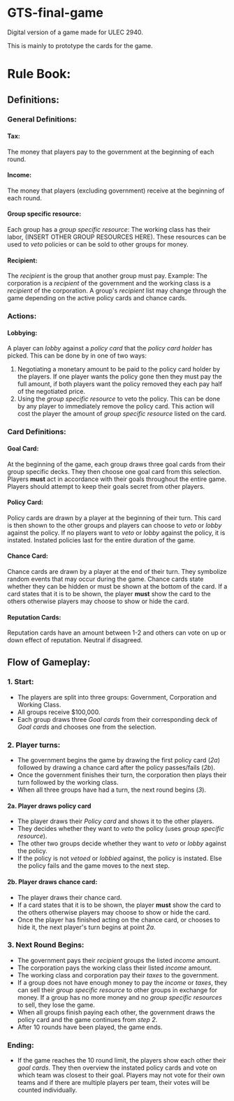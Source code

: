 # GTS-final-game
Digital version of a game made for ULEC 2940.

This is mainly to prototype the cards for the game.


# Rule Book:

## Definitions:

### General Definitions:
#### Tax:
The money that players pay to the government at the beginning of each round.

#### Income:
The money that players (excluding government) receive at the beginning of each round.

#### Group specific resource:
Each group has a *group specific resource*: The working class has their labor, (INSERT OTHER GROUP RESOURCES HERE). These resources can be used to *veto* policies or can be sold to other groups for money.

#### Recipient:
The *recipient* is the group that another group must pay. Example: The corporation is a *recipient* of the government and the working class is a *recipient* of the corporation. A group's *recipient* list may change through the game depending on the active policy cards and chance cards.

### Actions:
#### Lobbying:
A player can *lobby* against a *policy card* that the *policy card holder* has picked. This can be done by in one of two ways:
1. Negotiating a monetary amount to be paid to the policy card holder by the players. If one player wants the policy gone then they must pay the full amount, if both players want the policy removed they each pay half of the negotiated price.
2. Using the *group specific resource* to veto the policy. This can be done by any player to immediately remove the policy card. This action will cost the player the amount of *group specific resource* listed on the card.

### Card Definitions:

#### Goal Card:
At the beginning of the game, each group draws three goal cards from their group specific decks. They then choose one goal card from this selection. Players **must** act in accordance with their goals throughout the entire game. Players should attempt to keep their goals secret from other players.

#### Policy Card:
Policy cards are drawn by a player at the beginning of their turn. This card is then shown to the other groups and players can choose to *veto* or *lobby* against the policy. If no players want to *veto* or *lobby* against the policy, it is instated. Instated policies last for the entire duration of the game.

#### Chance Card:
Chance cards are drawn by a player at the end of their turn. They symbolize random events that may occur during the game. Chance cards state whether they can be hidden or must be shown at the bottom of the card. If a card states that it is to be shown, the player **must** show the card to the others otherwise players may choose to show or hide the card.

#### Reputation Cards:
Reputation cards have an amount between 1-2 and others can vote on up or down effect of reputation. Neutral if disagreed.
## Flow of Gameplay:

### 1. Start:
- The players are split into three groups: Government, Corporation and Working Class.
- All groups receive $100,000.
- Each group draws three *Goal cards* from their corresponding deck of *Goal cards* and chooses one from the selection.

### 2. Player turns:
- The government begins the game by drawing the first policy card (*2a*) followed by drawing a chance card after the policy passes/fails (*2b*).
- Once the government finishes their turn, the corporation then plays their turn followed by the working class.
- When all three groups have had a turn, the next round begins (*3*).

#### 2a. Player draws policy card
- The player draws their *Policy card* and shows it to the other players.
- They decides whether they want to *veto* the policy (uses *group specific resource*).
- The other two groups decide whether they want to *veto* or *lobby* against the policy.
- If the policy is not *vetoed* or *lobbied* against, the policy is instated. Else the policy fails and the game moves to the next step.

#### 2b. Player draws chance card:
- The player draws their chance card.
- If a card states that it is to be shown, the player **must** show the card to the others otherwise players may choose to show or hide the card.
- Once the player has finished acting on the chance card, or chooses to hide it, the next player's turn begins at point *2a*. 

### 3. Next Round Begins:
- The government pays their *recipient* groups the listed *income* amount.
- The corporation pays the working class their listed *income* amount.
- The working class and corporation pay their *taxes* to the government.
- If a group does not have enough money to pay the *income* or *taxes*, they can sell their *group specific resource* to other groups in exchange for money. If a group has no more money and no *group specific resources* to sell, they lose the game. 
- When all groups finish paying each other, the government draws the policy card and the game continues from *step 2*.
- After 10 rounds have been played, the game ends.

### Ending:
- If the game reaches the 10 round limit, the players show each other their *goal cards*. They then overview the instated policy cards and vote on which team was closest to their goal. Players may not vote for their own teams and if there are multiple players per team, their votes will be counted individually.
